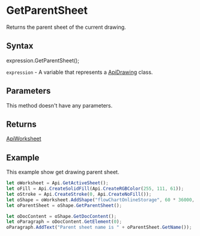 # GetParentSheet

Returns the parent sheet of the current drawing.

## Syntax

expression.GetParentSheet();

`expression` - A variable that represents a [ApiDrawing](../ApiDrawing.md) class.

## Parameters

This method doesn't have any parameters.

## Returns

[ApiWorksheet](../../ApiWorksheet/ApiWorksheet.md)

## Example

This example show get drawing parent sheet.

```javascript
let oWorksheet = Api.GetActiveSheet();
let oFill = Api.CreateSolidFill(Api.CreateRGBColor(255, 111, 61));
let oStroke = Api.CreateStroke(0, Api.CreateNoFill());
let oShape = oWorksheet.AddShape("flowChartOnlineStorage", 60 * 36000, 35 * 36000, oFill, oStroke, 0, 2 * 36000, 0, 3 * 36000);
let oParentSheet = oShape.GetParentSheet();

let oDocContent = oShape.GetDocContent();
let oParagraph = oDocContent.GetElement(0);
oParagraph.AddText("Parent sheet name is " + oParentSheet.GetName());
```
